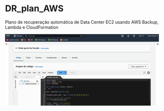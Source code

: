 # DR_plan_AWS
Plano de recuperação automática de Data Center EC2 usando AWS Backup, Lambda e CloudFormation

![Alt text](Images/image.png)